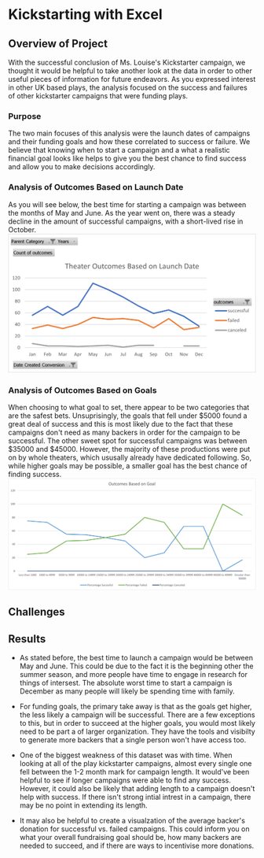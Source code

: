 # Kickstarting with Excel

## Overview of Project
With the successful conclusion of Ms. Louise's Kickstarter campaign, we thought it would be helpful to take another look at the data in order to other useful pieces of information for future endeavors. As you expressed interest in other UK based plays, the analysis focused on the success and failures of other kickstarter campaigns that were funding plays.

### Purpose
The two main focuses of this analysis were the launch dates of campaigns and their funding goals and how these correlated to success or failure. We believe that knowing when to start a campaign and a what a realistic financial goal looks like helps to give you the best chance to find success and allow you to make decisions accordingly.  

### Analysis of Outcomes Based on Launch Date
As you will see below, the best time for starting a campaign was between the months of May and June. As the year went on, there was a steady decline in the amount of successful campaigns, with a short-lived rise in October.
![](https://github.com/Stkaran/Kickstarter-analysis/blob/main/resources/Theater_Outcomes_vs_Launch.png)
### Analysis of Outcomes Based on Goals
When choosing to what goal to set, there appear to be two categories that are the safest bets. Unsuprisingly, the goals that fell under $5000 found a great deal of success and this is most likely due to the fact that these campaigns don't need as many backers in order for the campaign to be successful. The other sweet spot for successful campaigns was between $35000 and $45000. However, the majority of these productions were put on by whole theaters, which ususally already have dedicated following. So, while higher goals may be possible, a smaller goal has the best chance of finding success. 
![](https://github.com/Stkaran/Kickstarter-analysis/blob/main/resources/Outcomes_vs_Goals.png)

## Challenges

## Results

- As stated before, the best time to launch a campaign would be between May and June. This could be due to the fact it is the beginning other the summer season, and more people have time to engage in research for things of intersest. The absolute worst time to start a campaign is December as many people will likely be spending time with family.

- For funding goals, the primary take away is that as the goals get higher, the less likely a campaign will be successful. There are a few exceptions to this, but in order to succeed at the higher goals, you would most likely need to be part a of larger organization. They have the tools and visibilty to generate more backers that a single person won't have access too. 

- One of the biggest weakness of this dataset was with time. When looking at all of the play kickstarter campaigns, almost every single one fell between the 1-2 month mark for campaign length. It would've been helpful to see if longer campaigns were able to find any success. However, it could also be likely that adding length to a campaign doesn't help with success. If there isn't strong intial intrest in a campaign, there may be no point in extending its length.

- It may also be helpful to create a visualzation of the average backer's donation for successful vs. failed campaigns. This could inform you on what your overall fundraising goal should be, how many backers are needed to succeed, and if there are ways to incentivise more donations.
